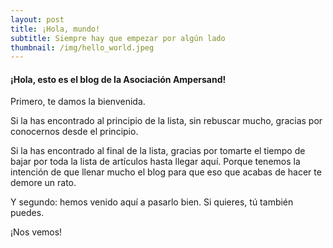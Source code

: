 ```yaml
---
layout: post
title: ¡Hola, mundo!
subtitle: Siempre hay que empezar por algún lado
thumbnail: /img/hello_world.jpeg
---
```


#### ¡Hola, esto es el blog de la Asociación Ampersand!

Primero, te damos la bienvenida. 

Si la has encontrado al principio de la lista, sin rebuscar mucho, gracias por conocernos desde el principio. 

Si la has encontrado al final de la lista, gracias por tomarte el tiempo de bajar por toda la lista de artículos hasta llegar aquí. Porque tenemos la intención de que llenar mucho el blog para que eso que acabas de hacer te demore un rato.

Y segundo: hemos venido aquí a pasarlo bien. Si quieres, tú también puedes.

¡Nos vemos!
